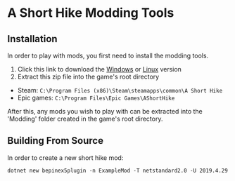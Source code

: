 # A Short Hike Modding Tools

## Installation

In order to play with mods, you first need to install the modding tools.
1. Click this link to download the [Windows](https://github.com/BrandenEK/AShortHike.ModdingTools/raw/main/modding-tools-windows.zip) or [Linux](https://github.com/BrandenEK/AShortHike.ModdingTools/raw/main/modding-tools-linux.zip) version
1. Extract this zip file into the game's root directory
  - Steam: ```C:\Program Files (x86)\Steam\steamapps\common\A Short Hike```
  - Epic games: ```C:\Program Files\Epic Games\AShortHike```

After this, any mods you wish to play with can be extracted into the 'Modding' folder created in the game's root directory.

## Building From Source

In order to create a new short hike mod:

```dotnet new bepinex5plugin -n ExampleMod -T netstandard2.0 -U 2019.4.29```
